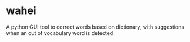 # wahei
A python GUI tool to correct words based on dictionary, with suggestions when an out of vocabulary word is detected.
